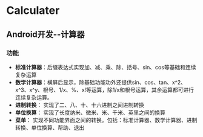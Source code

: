 # Calculater
## Android开发--计算器
### 功能
+ **标准计算器**：后缀表达式实现加、减、乘、除、括号、sin、cos等基础和连续复杂运算
+ **数学计算器**：横屏后显示，除基础功能功外还提供sin、cos、tan、x^2、x^3、x^y、根号、1/x、%、x!等运算，除1/x和根号运算，其余运算都可进行连续复杂运算。
+ **进制转换**： 实现了二、八、十、十六进制之间进制转换
+ **单位换算**： 实现了长度纳米、微米、米、千米、英里之间的换算
+ **菜单**： 实现不同功能界面之间的转换。包括：标准计算器、数学计算器、进制转换、单位换算、帮助、退出
